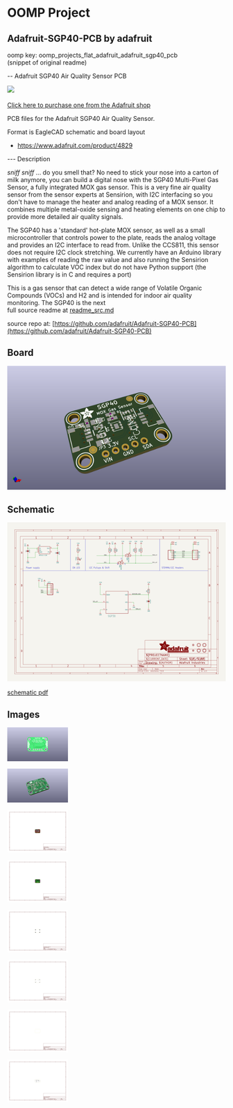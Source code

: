 # OOMP Project  
## Adafruit-SGP40-PCB  by adafruit  
  
oomp key: oomp_projects_flat_adafruit_adafruit_sgp40_pcb  
(snippet of original readme)  
  
-- Adafruit SGP40 Air Quality Sensor PCB  
  
<a href="http://www.adafruit.com/products/4829"><img src="assets/4829.jpg?raw=true" width="500px"><br/>  
Click here to purchase one from the Adafruit shop</a>  
  
PCB files for the Adafruit SGP40 Air Quality Sensor.  
  
Format is EagleCAD schematic and board layout  
* https://www.adafruit.com/product/4829  
  
--- Description  
  
*sniff* *sniff* ... do you smell that? No need to stick your nose into a carton of milk anymore, you can build a digital nose with the SGP40 Multi-Pixel Gas Sensor, a fully integrated MOX gas sensor. This is a very fine air quality sensor from the sensor experts at Sensirion, with I2C interfacing so you don't have to manage the heater and analog reading of a MOX sensor. It combines multiple metal-oxide sensing and heating elements on one chip to provide more detailed air quality signals.  
  
The SGP40 has a 'standard' hot-plate MOX sensor, as well as a small microcontroller that controls power to the plate, reads the analog voltage and provides an I2C interface to read from. Unlike the CCS811, this sensor does not require I2C clock stretching. We currently have an Arduino library with examples of reading the raw value and also running the Sensirion algorithm to calculate VOC index but do not have Python support (the Sensirion library is in C and requires a port)  
  
This is a gas sensor that can detect a wide range of Volatile Organic Compounds (VOCs) and H2 and is intended for indoor air quality monitoring. The SGP40 is the next  
  full source readme at [readme_src.md](readme_src.md)  
  
source repo at: [https://github.com/adafruit/Adafruit-SGP40-PCB](https://github.com/adafruit/Adafruit-SGP40-PCB)  
## Board  
  
[![working_3d.png](working_3d_600.png)](working_3d.png)  
## Schematic  
  
[![working_schematic.png](working_schematic_600.png)](working_schematic.png)  
  
[schematic pdf](working_schematic.pdf)  
## Images  
  
[![working_3D_bottom.png](working_3D_bottom_140.png)](working_3D_bottom.png)  
  
[![working_3D_top.png](working_3D_top_140.png)](working_3D_top.png)  
  
[![working_assembly_page_01.png](working_assembly_page_01_140.png)](working_assembly_page_01.png)  
  
[![working_assembly_page_02.png](working_assembly_page_02_140.png)](working_assembly_page_02.png)  
  
[![working_assembly_page_03.png](working_assembly_page_03_140.png)](working_assembly_page_03.png)  
  
[![working_assembly_page_04.png](working_assembly_page_04_140.png)](working_assembly_page_04.png)  
  
[![working_assembly_page_05.png](working_assembly_page_05_140.png)](working_assembly_page_05.png)  
  
[![working_assembly_page_06.png](working_assembly_page_06_140.png)](working_assembly_page_06.png)  
